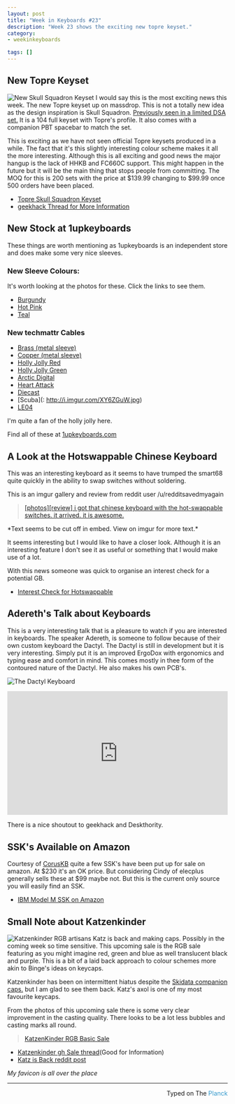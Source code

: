 ```yaml
---
layout: post
title: "Week in Keyboards #23"
description: "Week 23 shows the exciting new topre keyset."
category: 
- weekinkeyboards

tags: []
---
```


## New Topre Keyset
![New Skull Squadron Keyset](http://i.imgur.com/KOjMqCW.jpg)
I would say this is the most exciting news this week. The new Topre keyset up on massdrop. This is not a totally new idea as the design inspiration is Skull Squadron. [Previously seen in a limited DSA set.](http://keypuller.com/skull-squadron/) It is a 104 full keyset with Topre's profile. It also comes with a companion PBT spacebar to match the set.

This is exciting as we have not seen official Topre keysets produced in a while. The fact that it's this slightly interesting colour scheme makes it all the more interesting. 
Although this is all exciting and good news the major hangup is the lack of HHKB and FC660C support. This might happen in the future but it will be the main thing that stops people from committing. The MOQ for this is 200 sets with the price at $139.99 changing to $99.99 once 500 orders have been placed.

* [Topre Skull Squadron Keyset](https://www.massdrop.com/buy/custom-topre-keycap-set?mode=guest_open)
* [geekhack Thread for More Information](https://geekhack.org/index.php?topic=74413.500)

## New Stock at 1upkeyboards
These things are worth mentioning as 1upkeyboards is an independent store and does make some very nice sleeves.

### New Sleeve Colours:
It's worth looking at the photos for these. Click the links to see them.

* [Burgundy](https://i.imgur.com/3g7jLkt.jpg)
* [Hot Pink](https://i.imgur.com/5px3wp0.jpg)
* [Teal](https://i.imgur.com/wMAb0XA.jpg)

### New techmattr Cables

* [Brass (metal sleeve)](http://i.imgur.com/oOHHSXA.jpg)
* [Copper (metal sleeve)]( http://i.imgur.com/00XVG82.jpg)
* [Holly Jolly Red]( http://i.imgur.com/i3pnix4.jpg)
* [Holly Jolly Green]( http://i.imgur.com/GhwsW5H.jpg)
* [Arctic Digital]( http://i.imgur.com/WIme9Jp.jpg)
* [Heart Attack]( http://i.imgur.com/lyA50JR.jpg)
* [Diecast]( http://i.imgur.com/hOiq0AR.jpg)
* [Scuba](: http://i.imgur.com/XY6ZGuW.jpg)
* [LE04](http://i.imgur.com/vKgcEzH.jpg)

I'm quite a fan of the holly jolly here.


Find all of these at [1upkeyboards.com](http://1upkeyboards.com/)

## A Look at the Hotswappable Chinese Keyboard
This was an interesting keyboard as it seems to have trumped the smart68 quite quickly in the ability to swap switches without soldering.

This is an imgur gallery and review from reddit user /u/redditsavedmyagain


<blockquote class="imgur-embed-pub" lang="en" data-id="a/jYjz9"><a href="//imgur.com/a/jYjz9">[photos][review] i got that chinese keyboard with the hot-swappable switches. it arrived. it is awesome.</a></blockquote><script async src="//s.imgur.com/min/embed.js" charset="utf-8"></script>
*Text seems to be cut off in embed. View on imgur for more text.*

It seems interesting but I would like to have a closer look. Although it is an interesting feature I don't see it as useful or something that I would make use of a lot.

With this news someone was quick to organise an interest check for a potential GB.

* [Interest Check for Hotswappable](https://redd.it/3tltcn)

## Adereth's Talk about Keyboards
This is a very interesting talk that is a pleasure to watch if you are interested in keyboards. The speaker Adereth, is someone to follow because of their own custom keyboard the Dactyl. The Dactyl is still in development but it is very interesting. Simply put it is an improved ErgoDox with ergonomics and typing ease and comfort in mind. This comes mostly in thee form of the contoured nature of the Dactyl. He also makes his own PCB's.

![The Dactyl Keyboard](https://i.imgur.com/dG8dJ1Q.jpg)

<style>.embed-container { position: relative; padding-bottom: 56.25%; height: 0; overflow: hidden; max-width: 100%; } .embed-container iframe, .embed-container object, .embed-container embed { position: absolute; top: 0; left: 0; width: 100%; height: 100%; }</style><div class='embed-container'><iframe src='https://www.youtube.com/embed//uk3A41U0iO4' frameborder='0' allowfullscreen></iframe></div>
There is a nice shoutout to geekhack and Deskthority.


## SSK's Available on Amazon
Courtesy of [CorusKB](http://corus-kb.com/) quite a few SSK's have been put up for sale on amazon. At $230 it's an OK price. But considering Cindy of elecplus generally sells these at $99 maybe not. But this is the current only source you will easily find an SSK.

* [IBM Model M SSK on Amazon](http://www.amazon.com/gp/offer-listing/B015WDLPVM/ref=dp_olp_used?ie=UTF8&condition=used)

## Small Note about Katzenkinder
![Katzenkinder RGB artisans](https://i.imgur.com/YuMEIpb.jpg)
Katz is back and making caps. Possibly in the coming week so time sensitive.
This upcoming sale is the RGB sale featuring as you might imagine red, green and blue as well translucent black and purple. This is a bit of a laid back approach to colour schemes more akin to Binge's ideas on keycaps.

Katzenkinder has been on intermittent hiatus despite the [Skidata companion caps.](https://geekhack.org/index.php?topic=76521) but I am glad to see them back. Katz's axol is one of my most favourite keycaps.

From the photos of this upcoming sale there is some very clear improvement in the casting quality. There looks to be a lot less bubbles and casting marks all round.

<blockquote class="imgur-embed-pub" lang="en" data-id="a/hghCN"><a href="//imgur.com/a/hghCN">KatzenKinder RGB Basic Sale</a></blockquote><script async src="//s.imgur.com/min/embed.js" charset="utf-8"></script>

* [Katzenkinder gh Sale thread](https://geekhack.org/index.php?topic=64501)(Good for Information)
* [Katz is Back reddit post](https://redd.it/3u4nka)


*My favicon is all over the place*

---------------------------------
 <p style="text-align: right" >Typed on The <font color="#3399CC">Planck</font></p>


